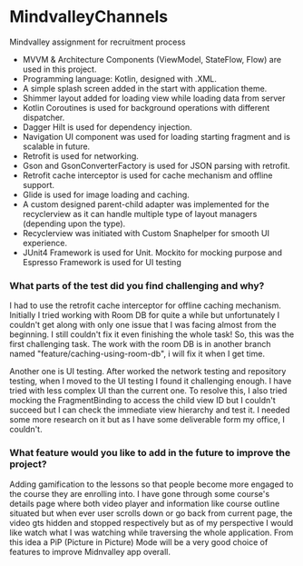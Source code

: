 # MindvalleyChannels
Mindvalley assignment for recruitment process

- MVVM & Architecture Components (ViewModel, StateFlow, Flow) are used in this project.
- Programming language: Kotlin, designed with .XML.
- A simple splash screen added in the start with application theme.
- Shimmer layout added for loading view while loading data from server
- Kotlin Coroutines is used for background operations with different dispatcher.
- Dagger Hilt is used for dependency injection.
- Navigation UI component was used for loading starting fragment and is scalable in future.
- Retrofit is used for networking.
- Gson and GsonConverterFactory is used for JSON parsing with retrofit.
- Retrofit cache interceptor is used for cache mechanism and offline support.
- Glide is used for image loading and caching.
- A custom designed parent-child adapter was implemented for the recyclerview as it can handle multiple type of layout managers (depending upon the type).
- Recyclerview was initiated with Custom Snaphelper for smooth UI experience.
- JUnit4 Framework is used for Unit. Mockito for mocking purpose and Espresso Framework is used for UI testing

### What parts of the test did you find challenging and why?

I had to use the retrofit cache interceptor for offline caching mechanism. Initially I tried working with Room DB for quite a while but unfortunately I couldn't get along with only one issue that I was facing almost from the beginning. I still couldn't fix it even finishing the whole task!
So, this was the first challenging task. The work with the room DB is in another branch named "feature/caching-using-room-db", i will fix it when I get time.

Another one is UI testing. After worked the network testing and repository testing, when I moved to the UI testing I found it challenging enough. I have tried with 
less complex UI than the current one. To resolve this, I also tried mocking the FragmentBinding to access the child view ID but I couldn't succeed but I can 
check the immediate view hierarchy and test it. I needed some more research on it but as I have some deliverable form my office, I couldn't.

### What feature would you like to add in the future to improve the project?

Adding gamification to the lessons so that people become more engaged to the course they are enrolling into.
I have gone through some course's details page where both video player and information like course outline situated but when ever user scrolls down or go back from current page,
the video gts hidden and stopped respectively but as of my perspective I would like watch what I was watching while traversing the whole application. From
this idea a PiP (Picture in Picture) Mode will be a very good choice of features to improve Midnvalley app overall.


